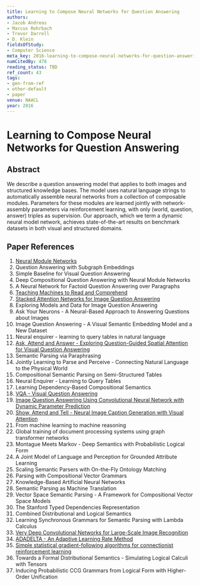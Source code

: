 ```yaml
---
title: Learning to Compose Neural Networks for Question Answering
authors:
- Jacob Andreas
- Marcus Rohrbach
- Trevor Darrell
- D. Klein
fieldsOfStudy:
- Computer Science
meta_key: 2016-learning-to-compose-neural-networks-for-question-answering
numCitedBy: 478
reading_status: TBD
ref_count: 43
tags:
- gen-from-ref
- other-default
- paper
venue: NAACL
year: 2016
---
```


# Learning to Compose Neural Networks for Question Answering

## Abstract

We describe a question answering model that applies to both images and structured knowledge bases. The model uses natural language strings to automatically assemble neural networks from a collection of composable modules. Parameters for these modules are learned jointly with network-assembly parameters via reinforcement learning, with only (world, question, answer) triples as supervision. Our approach, which we term a dynamic neural model network, achieves state-of-the-art results on benchmark datasets in both visual and structured domains.

## Paper References

1. [Neural Module Networks](2016-neural-module-networks)
2. Question Answering with Subgraph Embeddings
3. Simple Baseline for Visual Question Answering
4. Deep Compositional Question Answering with Neural Module Networks
5. A Neural Network for Factoid Question Answering over Paragraphs
6. [Teaching Machines to Read and Comprehend](2015-teaching-machines-to-read-and-comprehend)
7. [Stacked Attention Networks for Image Question Answering](2016-stacked-attention-networks-for-image-question-answering)
8. Exploring Models and Data for Image Question Answering
9. Ask Your Neurons - A Neural-Based Approach to Answering Questions about Images
10. Image Question Answering - A Visual Semantic Embedding Model and a New Dataset
11. Neural enquirer - learning to query tables in natural language
12. [Ask, Attend and Answer - Exploring Question-Guided Spatial Attention for Visual Question Answering](2016-ask-attend-and-answer-exploring-question-guided-spatial-attention-for-visual-question-answering)
13. Semantic Parsing via Paraphrasing
14. Jointly Learning to Parse and Perceive - Connecting Natural Language to the Physical World
15. Compositional Semantic Parsing on Semi-Structured Tables
16. Neural Enquirer - Learning to Query Tables
17. Learning Dependency-Based Compositional Semantics
18. [VQA - Visual Question Answering](2015-vqa-visual-question-answering)
19. [Image Question Answering Using Convolutional Neural Network with Dynamic Parameter Prediction](2016-image-question-answering-using-convolutional-neural-network-with-dynamic-parameter-prediction)
20. [Show, Attend and Tell - Neural Image Caption Generation with Visual Attention](2015-show-attend-and-tell-neural-image-caption-generation-with-visual-attention)
21. From machine learning to machine reasoning
22. Global training of document processing systems using graph transformer networks
23. Montague Meets Markov - Deep Semantics with Probabilistic Logical Form
24. A Joint Model of Language and Perception for Grounded Attribute Learning
25. Scaling Semantic Parsers with On-the-Fly Ontology Matching
26. Parsing with Compositional Vector Grammars
27. Knowledge-Based Artificial Neural Networks
28. Semantic Parsing as Machine Translation
29. Vector Space Semantic Parsing - A Framework for Compositional Vector Space Models
30. The Stanford Typed Dependencies Representation
31. Combined Distributional and Logical Semantics
32. Learning Synchronous Grammars for Semantic Parsing with Lambda Calculus
33. [Very Deep Convolutional Networks for Large-Scale Image Recognition](2014-vggnet.md)
34. [ADADELTA - An Adaptive Learning Rate Method](2012-adadelta-an-adaptive-learning-rate-method)
35. [Simple statistical gradient-following algorithms for connectionist reinforcement learning](2004-simple-statistical-gradient-following-algorithms-for-connectionist-reinforcement-learning)
36. Towards a Formal Distributional Semantics - Simulating Logical Calculi with Tensors
37. Inducing Probabilistic CCG Grammars from Logical Form with Higher-Order Unification

